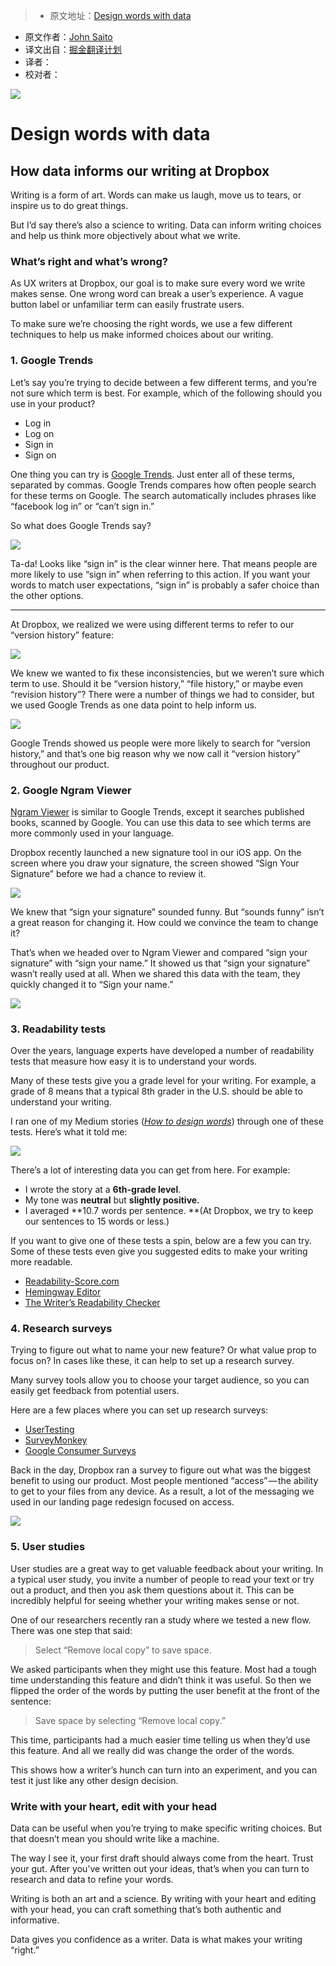 > * 原文地址：[Design words with data](https://medium.com/dropbox-design/design-words-with-data-fe3c525994e7#.8dg1elnkf)
* 原文作者：[John Saito](https://medium.com/@jsaito)
* 译文出自：[掘金翻译计划](https://github.com/xitu/gold-miner)
* 译者：
* 校对者：

![](https://cdn-images-1.medium.com/max/1000/1*M1N7HJEyqpyaT71xVEBVSQ.jpeg)

# Design words with data

## How data informs our writing at Dropbox

Writing is a form of art. Words can make us laugh, move us to tears, or inspire us to do great things.

But I’d say there’s also a science to writing. Data can inform writing choices and help us think more objectively about what we write.

### What’s right and what’s wrong?

As UX writers at Dropbox, our goal is to make sure every word we write makes sense. One wrong word can break a user’s experience. A vague button label or unfamiliar term can easily frustrate users.

To make sure we’re choosing the right words, we use a few different techniques to help us make informed choices about our writing.

### 1. Google Trends

Let’s say you’re trying to decide between a few different terms, and you’re not sure which term is best. For example, which of the following should you use in your product?

- Log in
- Log on
- Sign in
- Sign on

One thing you can try is [Google Trends](https://www.google.com/trends/). Just enter all of these terms, separated by commas. Google Trends compares how often people search for these terms on Google. The search automatically includes phrases like “facebook log in” or “can’t sign in.”

So what does Google Trends say?

![](https://cdn-images-1.medium.com/max/800/1*9NBykN1q0YApaT2h4s4NCw.png)

Ta-da! Looks like “sign in” is the clear winner here. That means people are more likely to use “sign in” when referring to this action. If you want your words to match user expectations, “sign in” is probably a safer choice than the other options.

---

At Dropbox, we realized we were using different terms to refer to our “version history” feature:

![](https://cdn-images-1.medium.com/max/800/1*ohhKBv3jQfTbFB8CJapZ0Q.png)

We knew we wanted to fix these inconsistencies, but we weren’t sure which term to use. Should it be “version history,” “file history,” or maybe even “revision history”? There were a number of things we had to consider, but we used Google Trends as one data point to help inform us.

![](https://cdn-images-1.medium.com/max/800/1*HvjhGsKR3ZtutkZlfDToAQ.png)

Google Trends showed us people were more likely to search for “version history,” and that’s one big reason why we now call it “version history” throughout our product.

### 2. Google Ngram Viewer

[Ngram Viewer](https://books.google.com/ngrams) is similar to Google Trends, except it searches published books, scanned by Google. You can use this data to see which terms are more commonly used in your language.

Dropbox recently launched a new signature tool in our iOS app. On the screen where you draw your signature, the screen showed “Sign Your Signature” before we had a chance to review it.

![](https://cdn-images-1.medium.com/max/800/1*sGngF3GxPZhmfU2G7owU-g.png)

We knew that “sign your signature” sounded funny. But “sounds funny” isn’t a great reason for changing it. How could we convince the team to change it?

That’s when we headed over to Ngram Viewer and compared “sign your signature” with “sign your name.” It showed us that “sign your signature” wasn’t really used at all. When we shared this data with the team, they quickly changed it to “Sign your name.”

![](https://cdn-images-1.medium.com/max/800/1*Pg44k4J9VFHaEjQZcr0UwA.png)

### 3. Readability tests

Over the years, language experts have developed a number of readability tests that measure how easy it is to understand your words.

Many of these tests give you a grade level for your writing. For example, a grade of 8 means that a typical 8th grader in the U.S. should be able to understand your writing.

I ran one of my Medium stories ([*How to design words*](https://medium.com/@jsaito/how-to-design-words-63d6965051e9#.i3r1l4g4h)) through one of these tests. Here’s what it told me:

![](https://cdn-images-1.medium.com/max/800/1*Y-EsgPfmIQ_S-2XxMMA9Tg.png)

There’s a lot of interesting data you can get from here. For example:

- I wrote the story at a **6th-grade level**.
- My tone was **neutral** but **slightly positive.**
- I averaged **10.7 words per sentence. **(At Dropbox, we try to keep our sentences to 15 words or less.)

If you want to give one of these tests a spin, below are a few you can try. Some of these tests even give you suggested edits to make your writing more readable.

- [Readability-Score.com](https://readability-score.com/)
- [Hemingway Editor](http://www.hemingwayapp.com/)
- [The Writer’s Readability Checker](http://www.thewriter.com/what-we-think/readability-checker/)

### 4. Research surveys

Trying to figure out what to name your new feature? Or what value prop to focus on? In cases like these, it can help to set up a research survey.

Many survey tools allow you to choose your target audience, so you can easily get feedback from potential users.

Here are a few places where you can set up research surveys:

- [UserTesting](https://www.usertesting.com/)
- [SurveyMonkey](https://www.surveymonkey.com/)
- [Google Consumer Surveys](https://www.google.com/insights/consumersurveys/home)

Back in the day, Dropbox ran a survey to figure out what was the biggest benefit to using our product. Most people mentioned “access” — the ability to get to your files from any device. As a result, a lot of the messaging we used in our landing page redesign focused on access.

![](https://cdn-images-1.medium.com/max/800/1*bbe8abkKDJ7ijX9wo-sD_A.png)

### 5. User studies

User studies are a great way to get valuable feedback about your writing. In a typical user study, you invite a number of people to read your text or try out a product, and then you ask them questions about it. This can be incredibly helpful for seeing whether your writing makes sense or not.

One of our researchers recently ran a study where we tested a new flow. There was one step that said:

> Select “Remove local copy” to save space.

We asked participants when they might use this feature. Most had a tough time understanding this feature and didn’t think it was useful. So then we flipped the order of the words by putting the user benefit at the front of the sentence:

> Save space by selecting “Remove local copy.”

This time, participants had a much easier time telling us when they’d use this feature. And all we really did was change the order of the words.

This shows how a writer’s hunch can turn into an experiment, and you can test it just like any other design decision.

### Write with your heart, edit with your head

Data can be useful when you’re trying to make specific writing choices. But that doesn’t mean you should write like a machine.

The way I see it, your first draft should always come from the heart. Trust your gut. After you’ve written out your ideas, that’s when you can turn to research and data to refine your words.

Writing is both an art and a science. By writing with your heart and editing with your head, you can craft something that’s both authentic and informative.

Data gives you confidence as a writer. Data is what makes your writing “right.”
